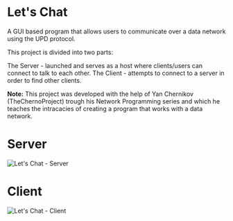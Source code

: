 # Let's Chat
A GUI based program that allows users to communicate over a data network using the UPD protocol.

This project is divided into two parts:

The Server - launched and serves as a host where clients/users can connect to talk to each other.
The Client - attempts to connect to a server in order to find other clients.

**Note:** This project was developed with the help of Yan Chernikov (TheChernoProject) trough his Network Programming series and which he teaches the intracacies of creating a program that works with a data network.

# Server

![Let's Chat - Server](https://user-images.githubusercontent.com/83718752/117222670-00a19f80-adda-11eb-896b-6adf18ba11fa.gif)

# Client

![Let's Chat - Client](https://user-images.githubusercontent.com/83718752/117222703-1747f680-adda-11eb-8b35-ecd25b955f31.gif)



